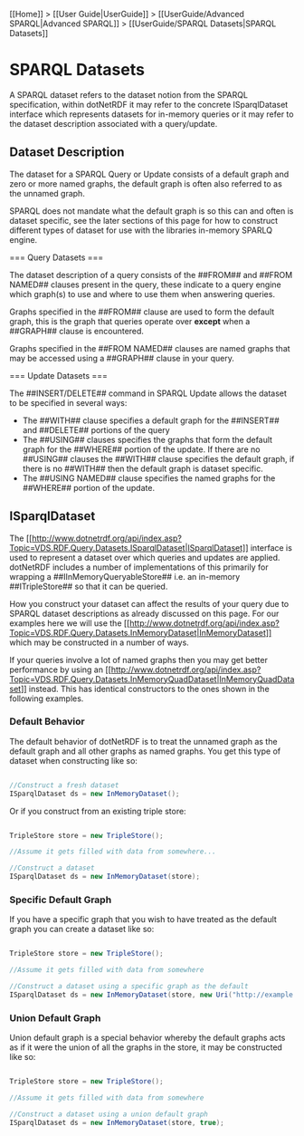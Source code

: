 [[Home]] > [[User Guide|UserGuide]] > [[UserGuide/Advanced SPARQL|Advanced SPARQL]] > [[UserGuide/SPARQL Datasets|SPARQL Datasets]]

# SPARQL Datasets 

A SPARQL dataset refers to the dataset notion from the SPARQL specification, within dotNetRDF it may refer to the concrete ISparqlDataset interface which represents datasets for in-memory queries or it may refer to the dataset description associated with a query/update.

## Dataset Description 

The dataset for a SPARQL Query or Update consists of a default graph and zero or more named graphs, the default graph is often also referred to as the unnamed graph.

SPARQL does not mandate what the default graph is so this can and often is dataset specific, see the later sections of this page for how to construct different types of dataset for use with the libraries in-memory SPARLQ engine.

=== Query Datasets === 

The dataset description of a query consists of the ##FROM## and ##FROM NAMED## clauses present in the query, these indicate to a query engine which graph(s) to use and where to use them when answering queries.

Graphs specified in the ##FROM## clause are used to form the default graph, this is the graph that queries operate over **except** when a ##GRAPH## clause is encountered.

Graphs specified in the ##FROM NAMED## clauses are named graphs that may be accessed using a ##GRAPH## clause in your query.

=== Update Datasets === 

The ##INSERT/DELETE## command in SPARQL Update allows the dataset to be specified in several ways:

* The ##WITH## clause specifies a default graph for the ##INSERT## and ##DELETE## portions of the query
* The ##USING## clauses specifies the graphs that form the default graph for the ##WHERE## portion of the update.  If there are no ##USING## clauses the ##WITH## clause specifies the default graph, if there is no ##WITH## then the default graph is dataset specific.
* The ##USING NAMED## clause specifies the named graphs for the ##WHERE## portion of the update.

## ISparqlDataset 

The [[http://www.dotnetrdf.org/api/index.asp?Topic=VDS.RDF.Query.Datasets.ISparqlDataset|ISparqlDataset]] interface is used to represent a dataset over which queries and updates are applied.  dotNetRDF includes a number of implementations of this primarily for wrapping a ##IInMemoryQueryableStore## i.e. an in-memory ##ITripleStore## so that it can be queried.

How you construct your dataset can affect the results of your query due to SPARQL dataset descriptions as already discussed on this page.  For our examples here we will use the [[http://www.dotnetrdf.org/api/index.asp?Topic=VDS.RDF.Query.Datasets.InMemoryDataset|InMemoryDataset]] which may be constructed in a number of ways.

If your queries involve a lot of named graphs then you may get better performance by using an [[http://www.dotnetrdf.org/api/index.asp?Topic=VDS.RDF.Query.Datasets.InMemoryQuadDataset|InMemoryQuadDataset]] instead.  This has identical constructors to the ones shown in the following examples.

### Default Behavior 

The default behavior of dotNetRDF is to treat the unnamed graph as the default graph and all other graphs as named graphs.  You get this type of dataset when constructing like so:

```csharp

//Construct a fresh dataset
ISparqlDataset ds = new InMemoryDataset();
```

Or if you construct from an existing triple store:

```csharp

TripleStore store = new TripleStore();

//Assume it gets filled with data from somewhere...

//Construct a dataset
ISparqlDataset ds = new InMemoryDataset(store);
```

### Specific Default Graph 

If you have a specific graph that you wish to have treated as the default graph you can create a dataset like so:

```csharp

TripleStore store = new TripleStore();

//Assume it gets filled with data from somewhere

//Construct a dataset using a specific graph as the default
ISparqlDataset ds = new InMemoryDataset(store, new Uri("http://example.org/default-graph"));
```

### Union Default Graph 

Union default graph is a special behavior whereby the default graphs acts as if it were the union of all the graphs in the store, it may be constructed like so:

```csharp

TripleStore store = new TripleStore();

//Assume it gets filled with data from somewhere

//Construct a dataset using a union default graph
ISparqlDataset ds = new InMemoryDataset(store, true);
```